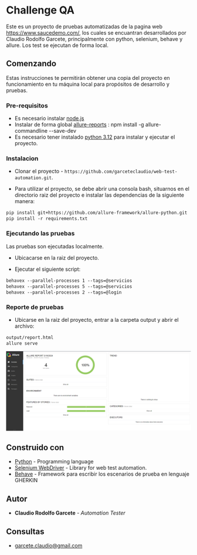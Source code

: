 # Challenge QA

Este es un proyecto de pruebas automatizadas de la pagina web https://www.saucedemo.com/, los cuales se encuantran desarrollados por Claudio Rodolfo Garcete, principalmente con python, selenium, behave y allure. Los test se ejecutan de forma local.

## Comenzando

Estas instrucciones te permitirán obtener una copia del proyecto en funcionamiento en tu máquina local para propósitos de desarrollo y pruebas.

### Pre-requisitos

- Es necesario instalar [node.js](https://nodejs.org/en)
- Instalar de forma global [allure-reports](https://www.npmjs.com/package/allure-commandline) : npm install -g allure-commandline --save-dev
- Es necesario tener instalado [python 3.12](https://www.python.org/downloads/) para instalar y ejecutar el proyecto.

### Instalacion

- Clonar el proyecto - `https://github.com/garceteclaudio/web-test-automation.git`.

- Para utilizar el proyecto, se debe abrir una consola bash, situarnos en el directorio raiz del proyecto e instalar las dependencias de la siguiente manera:


```
pip install git+https://github.com/allure-framework/allure-python.git
pip install -r requirements.txt
```


### Ejecutando las pruebas

Las pruebas son ejecutadas localmente.

- Ubicacarse en la raiz del proyecto.

- Ejecutar el siguiente script:

```
behavex --parallel-processes 1 --tags=@servicios
behavex --parallel-processes 5 --tags=@servicios
behavex --parallel-processes 2 --tags=@login
```

### Reporte de pruebas

- Ubicarse en la raiz del proyecto, entrar a la carpeta output y abrir el archivo:

```
output/report.html
allure serve

```

![Screenshot](reporte.png)


## Construido con
* [Python](https://www.python.org/downloads/) - Programming language
* [Selenium WebDriver](https://www.selenium.dev/documentation/webdriver/) - Library for web test automation.
* [Behave](https://behave.readthedocs.io/en/latest/) - Framework para escribir los escenarios de prueba en lenguaje GHERKIN


## Autor
* **Claudio Rodolfo Garcete** - *Automation Tester* 

## Consultas
* garcete.claudio@gmail.com
